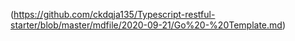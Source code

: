 (https://github.com/ckdqja135/Typescript-restful-starter/blob/master/mdfile/2020-09-21/Go%20-%20Template.md)
